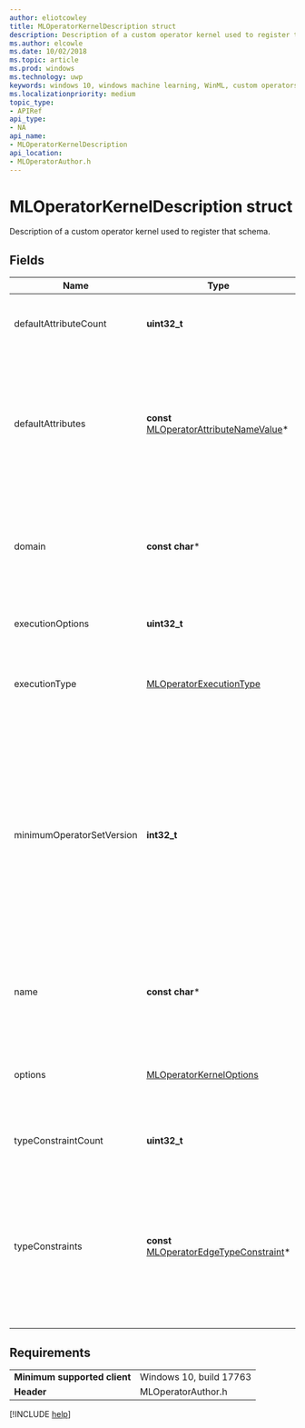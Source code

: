 ```yaml
---
author: eliotcowley
title: MLOperatorKernelDescription struct
description: Description of a custom operator kernel used to register that schema.
ms.author: elcowle
ms.date: 10/02/2018
ms.topic: article
ms.prod: windows
ms.technology: uwp
keywords: windows 10, windows machine learning, WinML, custom operators, MLOperatorKernelDescription
ms.localizationpriority: medium
topic_type:
- APIRef
api_type:
- NA
api_name:
- MLOperatorKernelDescription
api_location:
- MLOperatorAuthor.h
---
```


# MLOperatorKernelDescription struct

Description of a custom operator kernel used to register that schema.

## Fields

| Name | Type | Description |
|------|------|-------------|
| defaultAttributeCount | **uint32_t** | The number of provided default attribute values. |
| defaultAttributes | **const** [MLOperatorAttributeNameValue](MLOperatorAttributeNameValue.md)* | The default values of attributes. These will be applied when the attributes are missing in a model containing the operator type. |
| domain | **const char*** | NULL-terminated UTF-8 string representing the name of the operator's domain. |
| executionOptions | **uint32_t** | Reserved for additional options. Must be 0. |
| executionType | [MLOperatorExecutionType](MLOperatorExecutionType.md) | Specifies whether a kernel uses the CPU or GPU for computation. |
| minimumOperatorSetVersion | **int32_t** | The minimum version of the operator sets for which this kernel is valid. The maximum version is inferred based on registrations of operator set schema for subsequent versions of the same domain. |
| name | **const char*** | NULL-terminated UTF-8 string representing the name of the operator. |
| options | [MLOperatorKernelOptions](MLOperatorKernelOptions.md) | Options for the kernel which apply to all execution provider types. |
| typeConstraintCount | **uint32_t** | The number of type constraints provided. |
| typeConstraints | **const** [MLOperatorEdgeTypeConstraint](MLOperatorEdgeTypeConstraint.md)* | An array of type constraints. Each constraint restricts input and outputs associated with a type label string to one or more edge types. |

## Requirements

| | |
|-|-|
| **Minimum supported client** | Windows 10, build 17763 |
| **Header** | MLOperatorAuthor.h |

[!INCLUDE [help](../includes/get-help.md)]
